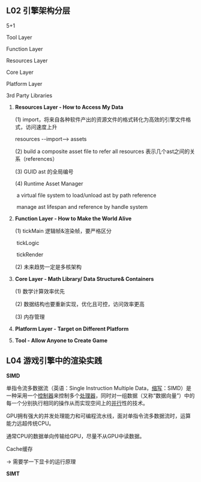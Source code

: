 
## L02 引擎架构分层

5+1

Tool Layer

Function Layer

Resources Layer

Core Layer

Platform Layer

3rd Party Libraries

1. **Resources Layer - How to Access My Data**

   (1) import，将来自各种软件产出的资源文件的格式转化为高效的引擎文件格式，访问速度上升

   resources --import--> assets

   (2) build a composite asset file to refer all resources 表示几个ast之间的关系（references）

   (3) GUID ast 的全局编号

   (4) Runtime Asset Manager

   ​	a virtual file system to load/unload ast by path reference

   ​	manage ast lifespan and reference by handle system

2. **Function Layer - How to Make the World Alive**

   (1) tickMain 逻辑帧&渲染帧，要严格区分

   ​	tickLogic

   ​	tickRender

   (2) 未来趋势一定是多核架构

3. **Core Layer - Math Library/ Data Structure& Containers**

   (1) 数学计算效率优先

   (2) 数据结构也要重新实现，优化且可控，访问效率更高

   (3) 内存管理

4. **Platform Layer - Target on Different Platform**

5. **Tool - Allow Anyone to Create Game**

## L04  游戏引擎中的渲染实践

**SIMD**

单指令流多数据流（英语：Single Instruction Multiple Data，[缩写](https://baike.baidu.com/item/缩写/0?fromModule=lemma_inlink)：SIMD）是一种采用一个[控制器](https://baike.baidu.com/item/控制器/0?fromModule=lemma_inlink)来控制多个[处理器](https://baike.baidu.com/item/处理器/0?fromModule=lemma_inlink)，同时对一组数据（又称“数据向量”）中的每一个分别执行相同的操作从而实现空间上的[并行](https://baike.baidu.com/item/并行/0?fromModule=lemma_inlink)性的技术。

GPU拥有强大的并发处理能力和可编程流水线，面对单指令流多数据流时，运算能力远超传统CPU。

通常CPU的数据单向传输给GPU，尽量不从GPU中读数据。

Cache缓存

-> 需要学一下显卡的运行原理

**SIMT**

